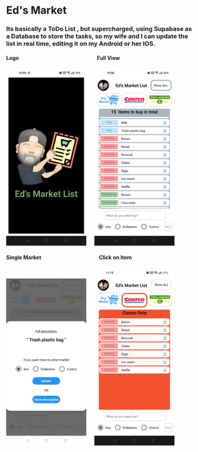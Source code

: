 # Ed's Market

### Its basically a ToDo List , but supercharged, using Supabase as a Database to store the tasks, so my wife and I can update the list in real time, editing it on my Android or her IOS.

#### Logo &emsp; &emsp; &emsp; &emsp; &emsp; &emsp; &emsp; &emsp; &emsp; &emsp; &emsp; &emsp; Full View

<img src="./assets/readmePic/256276269-2eb4c1a6-d7cf-4657-ba0e-1745630117dd.jpg" width="216" height="480"> &emsp; <img src="./assets/readmePic/256276437-7c3ef8f8-0d4b-4c54-8f2f-c3870c7c5808.jpg" width="216" height="480">

#### Single Market &emsp; &emsp; &emsp; &emsp;&emsp; &emsp; &emsp; &emsp; &emsp; Click on Item

<img src="./assets/readmePic/256276649-3115261e-c900-4d3b-9c2b-9a7a1d7641f7.jpg" width="216" height="480"> &emsp; <img src="./assets/readmePic/256280449-f1b3f293-3d19-4ccd-b5b2-ace952f306f8.jpg" width="216" height="480">
